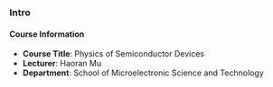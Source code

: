 ### Intro

#### Course Information

- **Course Title**: Physics of Semiconductor Devices
- **Lecturer**: Haoran Mu
- **Department**: School of Microelectronic Science and Technology


